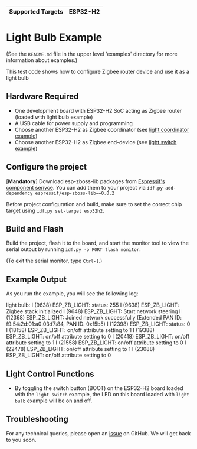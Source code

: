 | Supported Targets | ESP32-H2 |
| ----------------- | -------- |

# Light Bulb Example 

(See the `README.md` file in the upper level 'examples' directory for more information about examples.)

This test code shows how to configure Zigbee router device and use it as a light bulb

## Hardware Required

* One development board with ESP32-H2 SoC acting as Zigbee router (loaded with light bulb example)
* A USB cable for power supply and programming
* Choose another ESP32-H2 as Zigbee coordinator (see [light coordinator example](../light_coordinator))
* Choose another ESP32-H2 as Zigbee end-device (see [light switch example](../light_switch))

## Configure the project

[**Mandatory**] Download esp-zboss-lib packages from [Espressif's component serivce](https://components.espressif.com/).
You can add them to your project via `idf.py add-dependency espressif/esp-zboss-lib==0.0.2`

Before project configuration and build, make sure to set the correct chip target using `idf.py set-target esp32h2`.

## Build and Flash

Build the project, flash it to the board, and start the monitor tool to view the serial output by running `idf.py -p PORT flash monitor`.

(To exit the serial monitor, type ``Ctrl-]``.)

## Example Output

As you run the example, you will see the following log:

light bulb:
I (9638) ESP_ZB_LIGHT: status: 255
I (9638) ESP_ZB_LIGHT: Zigbee stack initialized
I (9648) ESP_ZB_LIGHT: Start network steering
I (12368) ESP_ZB_LIGHT: Joined network successfully (Extended PAN ID: f9:54:2d:01:a0:03:f7:84, PAN ID: 0xf5b5)
I (12398) ESP_ZB_LIGHT: status: 0
I (18158) ESP_ZB_LIGHT: on/off attribute setting to 1
I (19388) ESP_ZB_LIGHT: on/off attribute setting to 0
I (20418) ESP_ZB_LIGHT: on/off attribute setting to 1
I (21558) ESP_ZB_LIGHT: on/off attribute setting to 0
I (22478) ESP_ZB_LIGHT: on/off attribute setting to 1
I (23088) ESP_ZB_LIGHT: on/off attribute setting to 0

## Light Control Functions

 * By toggling the switch button (BOOT) on the ESP32-H2 board loaded with the `light switch` example, the LED on this board loaded with `light bulb` example will be on and off.

## Troubleshooting

For any technical queries, please open an [issue](https://github.com/espressif/esp-idf/issues) on GitHub. We will get back to you soon.
